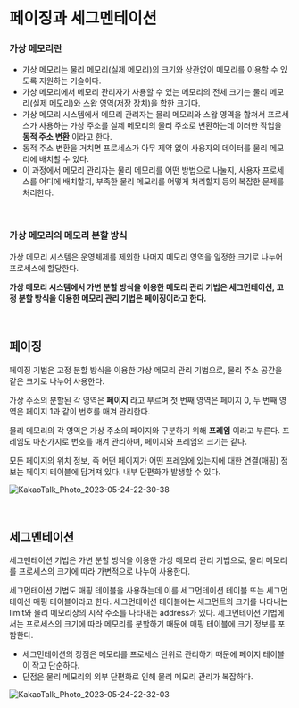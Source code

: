 # 페이징과 세그멘테이션

### 가상 메모리란

* 가상 메모리는 물리 메모리(실제 메모리)의 크기와 상관없이 메모리를 이용할 수 있도록 지원하는 기술이다.
* 가상 메모리에서 메모리 관리자가 사용할 수 있는 메모리의 전체 크기는 물리 메모리(실제 메모리)와 스왑 영역(저장 장치)을 합한 크기다.
* 가상 메모리 시스템에서 메모리 관리자는 물리 메모리와 스왑 영역을 합쳐서 프로세스가 사용하는 가상 주소를 실제 메모리의 물리 주소로 변환하는데 이러한 작업을 __동적 주소 변환__ 이라고 한다.
* 동적 주소 변환을 거치면 프로세스가 아무 제약 없이 사용자의 데이터를 물리 메모리에 배치할 수 있다.
* 이 과정에서 메모리 관리자는 물리 메모리를 어떤 방법으로 나눌지, 사용자 프로세스를 어디에 배치할지, 부족한 물리 메모리를 어떻게 처리할지 등의 복잡한 문제를 처리한다.

<br>

### 가상 메모리의 메모리 분할 방식

가상 메모리 시스템은 운영체제를 제외한 나머지 메모리 영역을 일정한 크기로 나누어 프로세스에 할당한다.

__가상 메모리 시스템에서 가변 분할 방식을 이용한 메모리 관리 기법은 세그먼테이션, 
고정 분할 방식을 이용한 메모리 관리 기법은 페이징이라고 한다.__

<br>

## 페이징

페이징 기법은 고정 분할 방식을 이용한 가상 메모리 관리 기법으로, 물리 주소 공간을 같은 크기로 나누어 사용한다.

가상 주소의 분할된 각 영역은 __페이지__ 라고 부르며 첫 번째 영역은 페이지 0, 두 번째 영역은 페이지 1과 같이 번호를 매겨 관리한다.
 
물리 메모리의 각 영역은 가상 주소의 페이지와 구분하기 위해 __프레임__ 이라고 부른다.
프레임도 마찬가지로 번호를 매겨 관리하며, 페이지와 프레임의 크기는 같다.

모든 페이지의 위치 정보, 즉 어떤 페이지가 어떤 프레임에 있는지에 대한 연결(매핑) 정보는 페이지 테이블에 담겨져 있다.
내부 단편화가 발생할 수 있다.

![KakaoTalk_Photo_2023-05-24-22-30-38](https://github.com/hyeong-jun-kim/CS-Study/assets/76802855/9e8e04a6-2631-4569-bfe6-beafcc57fbd2)

<br>

## 세그멘테이션

세그멘테이션 기법은 가변 분할 방식을 이용한 가상 메모리 관리 기법으로, 물리 메모리를 프로세스의 크기에 따라 가변적으로 나누어 사용한다.

세그먼테이션 기법도 매핑 테이블을 사용하는데 이를 세그먼테이션 테이블 또는 세그먼테이션 매핑 테이블이라고 한다.
세그먼테이션 테이블에는 세그먼트의 크기를 나타내는 limit와 물리 메모리상의 시작 주소를 나타내는 address가 있다.
세그먼테이션 기법에서는 프로세스의 크기에 따라 메모리를 분할하기 때문에 매핑 테이블에 크기 정보를 포함한다.

* 세그먼테이션의 장점은 메모리를 프로세스 단위로 관리하기 때문에 페이지 테이블이 작고 단순하다.
* 단점은 물리 메모리의 외부 단편화로 인해 물리 메모리 관리가 복잡하다.

![KakaoTalk_Photo_2023-05-24-22-32-03](https://github.com/hyeong-jun-kim/CS-Study/assets/76802855/d0cb609b-466d-421f-9f58-bfca8854d147)

<br>
